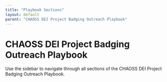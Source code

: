 ```yaml
---
title: "Playbook Sections"
layout: default
parent: "CHAOSS DEI Project Badging Outreach Playbook"
---
```


# CHAOSS DEI Project Badging Outreach Playbook

Use the sidebar to navigate through all sections of the CHAOSS DEI Project Badging Outreach Playbook.